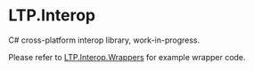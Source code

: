 # LTP.Interop
C# cross-platform interop library, work-in-progress.

Please refer to [LTP.Interop.Wrappers](https://github.com/latet-party/LTP.Interop.Wrappers) for example wrapper code.
